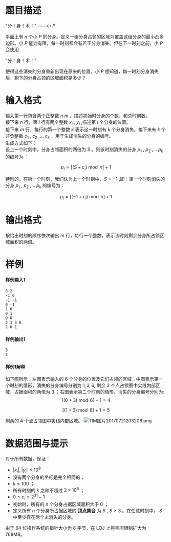 
# 题目描述

"分！身！术！" ——小 $P$ 

平面上有 $n$ 个小 $P$ 的分身。定义一组分身占领的区域为覆盖这组分身的最小凸多边形。小 $P$ 能力有限，每一时刻都会有若干分身消失。但在下一时刻之前，小 $P$ 会使用

"分！身！术！"

使得这些消失的分身重新出现在原来的位置。小 $P$ 想知道，每一时刻分身消失后，剩下的分身占领的区域面积是多少？

# 输入格式

输入第一行包含两个正整数 $n$  $m$ ，描述初始时分身的个数，和总时刻数。  
接下来 $n$ 行，第 $i$ 行有两个整数 $x_i$ , $y_i$ ,描述第 $i$ 个分身的位置。  
接下来 $m$ 行，每行的第一个整数 $k$ 表示这一时刻有 $k$ 个分身消失。接下来有 $k$ 个非负整数 $c_1$ ,  $c_2$ ,... $c_k$ ，用于生成消失的分身的编号。  
生成方式如下：  
设上一个时刻中，分身占领面积的两倍为 $S$ 。则该时刻消失的分身 $p_1$ , $p_2$ ,... $p_k$ 的编号为 ：

$$
p_i = [(S + c_i)\bmod n] + 1
$$

特别的，在第一个时刻，我们认为上一个时刻中，$S = -1$ ,即：第一个时刻消失的分身 $p_1$ , $p_2$ ,... $p_k$ 的编号为：

$$
p_i = [(-1 + c_i)\bmod n] + 1
$$


# 输出格式

按给出时刻的顺序依次输出 $m$ 行，每行一个整数，表示该时刻剩余分身所占领区域面积的两倍。

# 样例

#### 样例输入1
```plain
6 2
-1 0
-1 -1
0 -1
1 0
0 1
0 0
3 1 3 6
2 0 1
```

#### 样例输出1
```plain
3
2
```
#### 样例1解释
如下图所示：左图表示输入的 $6$ 个分身的位置及它们占领的区域；中图表示第一个时刻的情形，消失的分身编号分别为 $1,3,6,$ 剩余 $3$ 个点占领图中实线内部区域，占据面积的两倍为 $3$ ；右图表示第二个时刻的情形，消失的分身编号分别为:
$$
[(0 + 3)\bmod 6] + 1 = 4
$$

$$
[(1 + 3)\bmod 6] + 1= 5
$$

剩余的 $4$ 个点占领图中实线内部区域。
![TIM图片20170721203208.png](source/loj/2307/img/aHR0cHM6Ly9pLmxvbGkubmV0LzIwMTcvMDcvMjEvNTk3MWY0ODlkY2ZiOS5wbmc=.png)

# 数据范围与提示

对于所有数据，保证：

- $|x_i| ,|y_i| \leq 10^8$ 
- 没有两个分身的坐标是完全相同的；
- $k\leq 100$ ；
- 所有时刻的 $k$ 之和不超过 $2\times 10^6$ ；
- $0\leq c_i \leq 2^{31} - 1$ 
- 初始时，所有的 $n$ 个分身占据区域面积大于 $0$ ；
- 定义所有 $n$ 个分身所占据区域的 **顶点集合** 为 $S$ , $S\geq 3$ 。在任意时刻中， $S$ 中至少存在两个未消失的分身。

由于 64 位操作系统的指针大小为 8 字节，在 LOJ 上将空间限制扩大为 $768\mathrm{MB}$。

